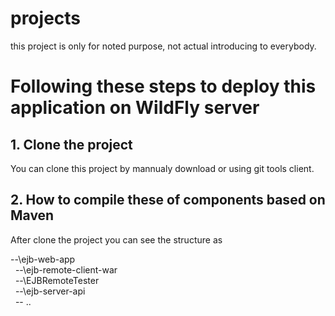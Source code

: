 # projects
this project is only for noted purpose, not actual introducing to everybody.

# Following these steps to deploy this application on WildFly server
## 1. Clone the project
You can clone this project by mannualy download or using git tools client.
## 2. How to compile these of components based on Maven
After clone the project you can see the structure as

--\ejb-web-app<br/>
&nbsp;&nbsp;--\ejb-remote-client-war<br/>
&nbsp;&nbsp;--\EJBRemoteTester<br/>
&nbsp;&nbsp;--\ejb-server-api<br/>
&nbsp;&nbsp;-- ..
